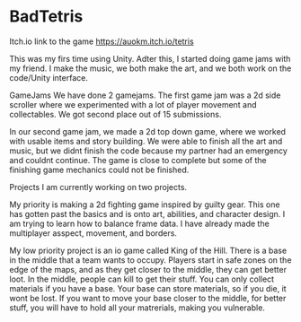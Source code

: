 # BadTetris
Itch.io link to the game
https://auokm.itch.io/tetris

This was my firs time using Unity. Adter this, I started doing game jams with my friend. I make the music, we both make the art, and we both work on the code/Unity interface. 

GameJams
We have done 2 gamejams. The first game jam was a 2d side scroller where we experimented with a lot of player movement and collectables. We got second place out of 15 submissions.

In our second game jam, we made a 2d top down game, where we worked with usable items and story building. We were able to finish all the art and music, but we didnt finish the code because my partner had an emergency and couldnt continue. The game is close to complete but some of the finishing game mechanics could not be finished.

Projects
I am currently working on two projects. 

My priority is making a 2d fighting game inspired by guilty gear. This one has gotten past the basics and is onto art, abilities, and character design. I am trying to learn how to balance frame data. I have already made the multiplayer asspect, movement, and borders.

My low priority project is an io game called King of the Hill. There is a base in the middle that a team wants to occupy. Players start in safe zones on the edge of the maps, and as they get closer to the middle, they can get better loot. In the middle, people can kill to get their stuff. You can only collect materials if you have a base. Your base can store materials, so if you die, it wont be lost. If you want to move your base closer to the middle, for better stuff, you will have to hold all your matrerials, making you vulnerable.
